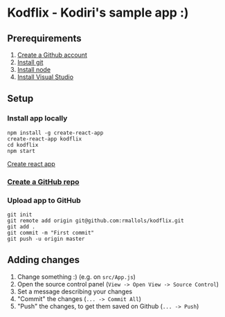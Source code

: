 # Kodflix - Kodiri's sample app :)

## Prerequirements
1. [Create a Github account](https://github.com)
2. [Install git](https://git-scm.com/downloads)
3. [Install node](https://nodejs.org/en/download/)
4. [Install Visual Studio](https://code.visualstudio.com/download)

## Setup

### Install app locally
```
npm install -g create-react-app
create-react-app kodflix
cd kodflix
npm start
```
[Create react app](https://github.com/facebook/create-react-app)

### [Create a GitHub repo](https://github.com/new)

### Upload app to GitHub
```
git init
git remote add origin git@github.com:rmallols/kodflix.git
git add .
git commit -m "First commit"
git push -u origin master
```

## Adding changes
1. Change something :) (e.g. on `src/App.js`)
2. Open the source control panel (`View -> Open View -> Source Control`)
3. Set a message describing your changes
4. "Commit" the changes (`... -> Commit All`)
5. "Push" the changes, to get them saved on Github (`... -> Push`)